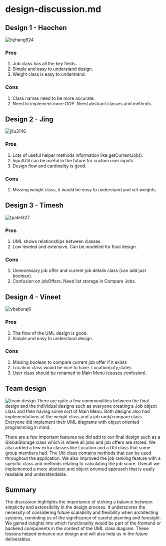 # design-discussion.md

## Design 1 - Haochen

![hzhang924](./images/design-hzhang924.png)

### Pros
1. Job class has all the key fields.
2. Simple and easy to understand design.
3. Weight class is easy to understand.

### Cons
1. Class names need to be more accurate.
2. Need to implement more OOP. Need abstract classes and methods.

## Design 2 - Jing

![jliu3146](./images/design-jliu3146.png)

### Pros
1. Lots of useful helper methods information like getCurrentJob().
2. InputUtil can be useful in the future for custom user inputs.
3. Design flow and cardinality is good.

### Cons
1. Missing weight class, it would be easy to understand and set weights.

## Design 3 - Timesh

![tpatel327](./images/design-tpatel327.png)

### Pros
1. UML shows relationships between classes.
2. Low leveled and extensive. Can be modeled for final design.

### Cons
1. Unnecessary job offer and current job details class (can add just boolean).
2. Confusion on jobOffers. Need list storage in Compare Jobs.

## Design 4 - Vineet

![vbaburaj6](./images/design-vbaburaj6.png)

### Pros
1. The flow of the UML design is good.
2. Simple and easy to understand design.

### Cons
1. Missing boolean to compare current job offer if it exists
2. Location class would be nice to have. Location(city,state).
3. User class should be renamed to Main Menu (causes confusion).

## Team design
![team design](./images/design.png)
There are quite a few commonalities between the final design and the individual designs such as everyone creating a Job object class and then having some sort of Main Menu.
Both designs also had implementations of the weight class and a job rank/compare class. Everyone did implement their UML diagrams with object oriented programming in mind.

There are a few important features we did add to our final design such as a GlobalStorage class which is where all jobs and job offers are stored. We also added a few extra classes like Location and a Util class that some group members had. The Util class contains methods that can be used throughout the application. We also improved the job ranking feature with a specific class and methods relating to calculating the job score. Overall we implemented a more abstract and object oriented approach that is easily readable and understandable.

## Summary

The discussion highlights the importance of striking a balance between simplicity and extensibility in the design process. It underscores the necessity of considering future scalability and flexibility when architecting systems, reminding us of the significance of careful planning and foresight. We gained insights into which functionality would be part of the frontend or backend components in the context of the UML class diagram. These lessons helped enhance our design and will also help us in the future deliverables.
